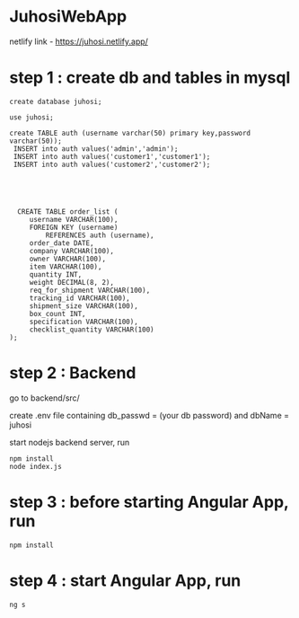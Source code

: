 # JuhosiWebApp

netlify link - https://juhosi.netlify.app/

# step 1 : create db and tables in mysql

```
create database juhosi;

use juhosi;

create TABLE auth (username varchar(50) primary key,password varchar(50));
 INSERT into auth values('admin','admin');
 INSERT into auth values('customer1','customer1');
 INSERT into auth values('customer2','customer2');





  CREATE TABLE order_list (
     username VARCHAR(100),
     FOREIGN KEY (username)
         REFERENCES auth (username),
     order_date DATE,
     company VARCHAR(100),
     owner VARCHAR(100),
     item VARCHAR(100),
     quantity INT,
     weight DECIMAL(8, 2),
     req_for_shipment VARCHAR(100),
     tracking_id VARCHAR(100),
     shipment_size VARCHAR(100),
     box_count INT,
     specification VARCHAR(100),
     checklist_quantity VARCHAR(100)
); 
 ```

# step 2 : Backend 

go to backend/src/

create .env file containing db_passwd = (your db password) and dbName = juhosi

start nodejs backend server, run
  
  ```
  npm install
  node index.js
  ```

# step 3 : before starting Angular App, run

```
npm install
```

# step 4 : start Angular App, run
```
ng s
````

